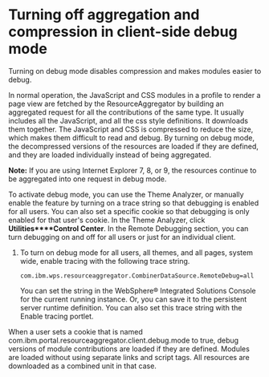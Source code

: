 # Turning off aggregation and compression in client-side debug mode

Turning on debug mode disables compression and makes modules easier to debug.

In normal operation, the JavaScript and CSS modules in a profile to render a page view are fetched by the ResourceAggregator by building an aggregated request for all the contributions of the same type. It usually includes all the JavaScript, and all the css style definitions. It downloads them together. The JavaScript and CSS is compressed to reduce the size, which makes them difficult to read and debug. By turning on debug mode, the decompressed versions of the resources are loaded if they are defined, and they are loaded individually instead of being aggregated.

**Note:** If you are using Internet Explorer 7, 8, or 9, the resources continue to be aggregated into one request in debug mode.

To activate debug mode, you can use the Theme Analyzer, or manually enable the feature by turning on a trace string so that debugging is enabled for all users. You can also set a specific cookie so that debugging is only enabled for that user's cookie. In the Theme Analyzer, click **Utilities****Control Center**. In the Remote Debugging section, you can turn debugging on and off for all users or just for an individual client.

1.  To turn on debug mode for all users, all themes, and all pages, system wide, enable tracing with the following trace string.

    ```
    com.ibm.wps.resourceaggregator.CombinerDataSource.RemoteDebug=all
    ```

    You can set the string in the WebSphere® Integrated Solutions Console for the current running instance. Or, you can save it to the persistent server runtime definition. You can also set this trace string with the Enable tracing portlet.


When a user sets a cookie that is named com.ibm.portal.resourceaggregator.client.debug.mode to true, debug versions of module contributions are loaded if they are defined. Modules are loaded without using separate links and script tags. All resources are downloaded as a combined unit in that case.


